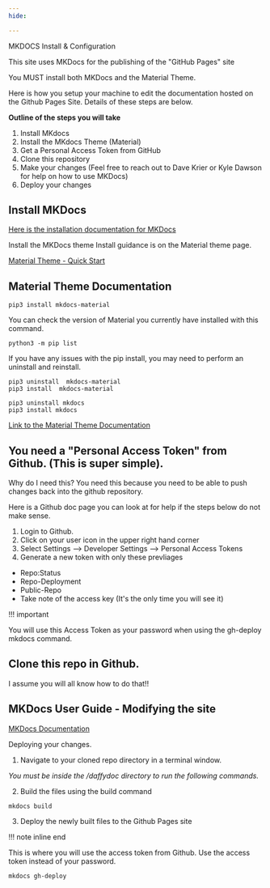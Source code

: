 ```yaml
---
hide:

---
```


<script>
  document.title = "Team Notes";
</script>
MKDOCS Install & Configuration

This site uses MKDocs for the publishing of the "GitHub Pages" site

You MUST install both MKDocs and the Material Theme.

Here is how you setup your machine to edit the documentation hosted on the Github Pages Site. Details of these steps are below.

**Outline of the steps you will take**

1. Install MKdocs
2. Install the MKdocs Theme (Material)
3. Get a Personal Access Token from GitHub
4. Clone this repository
5. Make your changes (Feel free to reach out to Dave Krier or Kyle Dawson for help on how to use MKDocs)
6. Deploy your changes

## Install MKDocs

[Here is the installation documentation for MKDocs](https://www.mkdocs.org/user-guide/installation/)

Install the MKDocs theme
Install guidance is on the Material theme page.

[Material Theme - Quick Start](https://squidfunk.github.io/mkdocs-material/getting-started/)

## Material Theme Documentation

```
pip3 install mkdocs-material
```

You can check the version of Material you currently have installed with this command.

```
python3 -m pip list
```

If you have any issues with the pip install, you may need to perform an uninstall and reinstall.

```
pip3 uninstall  mkdocs-material
pip3 install  mkdocs-material

pip3 uninstall mkdocs
pip3 install mkdocs
```


[Link to the Material Theme Documentation](https://squidfunk.github.io/mkdocs-material/reference/admonitions/)

## You need a "Personal Access Token" from Github. (This is super simple).

Why do I need this? You need this because you need to be able to push changes back into the github repository.

Here is a Github doc page you can look at for help if the steps below do not make sense.

1. Login to Github.
2. Click on your user icon in the upper right hand corner
3. Select Settings --> Developer Settings --> Personal Access Tokens
4. Generate a new token with only these prevliages
 - Repo:Status
 - Repo-Deployment
 - Public-Repo
 - Take note of the access key (It's the only time you will see it)

!!! important

 You will use this Access Token as your password when using the gh-deploy mkdocs command.

## Clone this repo in Github.

I assume you will all know how to do that!!

## MKDocs User Guide - Modifying the site

[MKDocs Documentation](https://www.mkdocs.org/user-guide/writing-your-docs/#writing-your-docs)

Deploying your changes.

1. Navigate to your cloned repo directory in a terminal window.

 *You must be inside the /daffydoc directory to run the following commands.*

2. Build the files using the build command

```
mkdocs build
```

3. Deploy the newly built files to the Github Pages site

!!! note inline end

 This is where you will use the access token from Github. Use the access 	token instead of your password.

```
mkdocs gh-deploy
```
